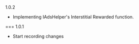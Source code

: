 1.0.2
- Implementing IAdsHelper's Interstitial Rewarded function.

===
1.0.1
- Start recording changes